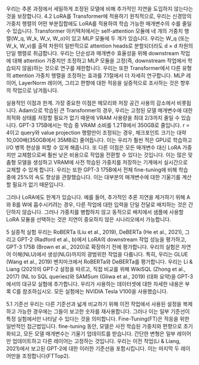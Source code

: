 우리는 추론 과정에서 세밀하게 조정된 모델에 비해 추가적인 지연을 도입하지 않는다는 것을 보장합니다.
4.2 LoRA를 Transformer에 적용하기
원칙적으로, 우리는 신경망의 가중치 행렬의 어떤 부분집합에도 LoRA를 적용하여 학습 가능한 매개변수의 수를 줄일 수 있습니다. Transformer 아키텍처에서는 self-attention 모듈에 네 개의 가중치 행렬(W_q, W_k, W_v, W_o)이 있고 MLP 모듈에 두 개가 있습니다. 우리는 W_q (또는 W_k, W_v)를 출력 차원이 일반적으로 attention heads로 분할되더라도 d × d 차원의 단일 행렬로 취급합니다. 우리는 단순성과 매개변수 효율성을 위해 downstream 작업에 대해 attention 가중치만 조정하고 MLP 모듈을 고정(즉, downstream 작업에서 학습되지 않음)하는 것으로 연구를 제한합니다. 우리는 또한 Transformer에서 다른 유형의 attention 가중치 행렬을 조정하는 효과를 7.1절에서 더 자세히 연구합니다. MLP 레이어, LayerNorm 레이어, 그리고 편향에 대한 적응을 실증적으로 조사하는 것은 향후의 작업으로 남겨둡니다.

실용적인 이점과 한계. 가장 중요한 이점은 메모리와 저장 공간 사용의 감소에서 비롯됩니다. Adam으로 학습된 큰 Transformer의 경우, 우리는 고정된 모델 매개변수에 대한 최적화 상태를 저장할 필요가 없기 때문에 VRAM 사용량을 최대 2/3까지 줄일 수 있습니다. GPT-3 175B에서는 학습 중 VRAM 소비를 1.2TB에서 350GB로 줄입니다. r = 4이고 query와 value projection 행렬만이 조정되는 경우, 체크포인트 크기는 대략 10,000배(350GB에서 35MB로) 줄어듭니다. 이는 우리가 훨씬 적은 GPU로 학습하고 I/O 병목 현상을 피할 수 있게 해줍니다. 또 다른 이점은 모든 매개변수 대신 LoRA 가중치만 교체함으로써 훨씬 낮은 비용으로 작업을 전환할 수 있다는 것입니다. 이는 많은 맞춤형 모델을 생성하고 VRAM에 사전 학습된 가중치를 저장하는 기계에서 실시간으로 교체할 수 있게 합니다. 우리는 또한 GPT-3 175B에서 전체 fine-tuning에 비해 학습 중에 25%의 속도 향상을 관찰했습니다. 이는 대부분의 매개변수에 대한 기울기를 계산할 필요가 없기 때문입니다.

그러나 LoRA에도 한계가 있습니다. 예를 들어, 추가적인 추론 지연을 제거하기 위해 A와 B를 W에 흡수시키려는 경우, 다른 작업에 대한 입력을 단일 전달로 배치하는 것은 간단하지 않습니다. 그러나 가중치를 병합하지 않고 동적으로 배치에서 샘플에 사용할 LoRA 모듈을 선택하는 것은 지연이 중요하지 않은 시나리오에서 가능합니다.

5 실증적 실험
우리는 RoBERTa (Liu et al., 2019), DeBERTa (He et al., 2021), 그리고 GPT-2 (Radford et al., b)에서 LoRA의 downstream 작업 성능을 평가하고, GPT-3 175B (Brown et al., 2020)로 확장하기 전에 평가합니다. 우리의 실험은 자연어 이해(NLU)에서 생성(NLG)까지의 광범위한 작업을 다룹니다. 특히, 우리는 GLUE (Wang et al., 2019) 벤치마크에서 RoBERTa와 DeBERTa를 평가합니다. 우리는 Li & Liang (2021)의 GPT-2 설정을 따르고, 직접 비교를 위해 WikiSQL (Zhong et al., 2017) (NL to SQL queries)와 SAMSum (Gliwa et al., 2019) (대화 요약)을 GPT-3에서의 대규모 실험에 추가합니다. 우리가 사용하는 데이터셋에 대한 자세한 내용은 부록 C를 참조하십시오. 모든 실험에는 NVIDIA Tesla V100을 사용했습니다.

5.1 기준선
우리는 다른 기준선과 넓게 비교하기 위해 이전 작업에서 사용된 설정을 복제하고 가능한 경우에는 그들이 보고한 숫자를 재사용합니다. 그러나 이는 일부 기준선이 특정 실험에서만 나타날 수 있다는 것을 의미합니다.
Fine-Tuning(FT)은 적응을 위한 일반적인 접근법입니다. fine-tuning 동안, 모델은 사전 학습된 가중치와 편향으로 초기화되고, 모든 모델 매개변수는 기울기 업데이트를 받습니다. 간단한 변형은 일부 레이어만 업데이트하고 다른 레이어는 고정하는 것입니다. 우리는 이전 작업(Li & Liang, 2021)에서 보고된 GPT-2에 대한 이러한 기준선을 포함시킵니다. 이는 마지막 두 레이어만을 조정합니다(FTTop2).